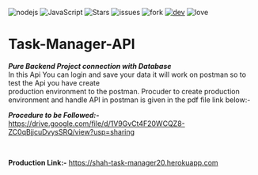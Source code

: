 ![nodejs](https://img.shields.io/badge/NodeJs-Framework-blue?logo=nodejs)
![JavaScript](https://img.shields.io/badge/JavaScript-Language-Red?logo=javascript)
![Stars](https://img.shields.io/github/stars/surrajj20/Task-Manager-API)
![issues](https://img.shields.io/github/issues/surrajj20/Task-Manager-API)
![fork](https://img.shields.io/github/forks/surrajj20/Task-Manager-API)
[![dev](https://img.shields.io/badge/developed%20by%20-suraj%20sah-blue)](https://surrajj20.github.io/Portfolio-of-SURAJ-SAH/)
![love](https://img.shields.io/badge/open%20%20source-%E2%9D%A4-red)

# Task-Manager-API

***Pure Backend Project connection with Database*** <br>
In this Api You can login and save your data it will work on postman so to test the Api you have create<br>
production environment to the postman. Procuder to create production environment and handle API in postman is given in the pdf file link below:- <br>

***Procedure to be Followed:-*** https://drive.google.com/file/d/1V9GvCt4F20WCQZ8-ZC0qBjjcuDvysSRQ/view?usp=sharing

<br>

**Production Link:-** https://shah-task-manager20.herokuapp.com
